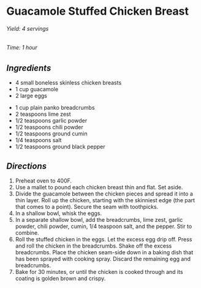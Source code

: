 # Guacamole Stuffed Chicken Breast

######  Yield: 4 servings
######  Time:  1 hour

##  *Ingredients*
- 4 small boneless skinless chicken breasts
- 1 cup guacamole
- 2 large eggs
<!--  -->
- 1 cup plain panko breadcrumbs
- 2 teaspoons lime zest
- 1/2 teaspoons garlic powder
- 1/2 teaspoons chili powder
- 1/2 teaspoons ground cumin
- 1/4 teaspoons salt
- 1/2 teaspoons ground black pepper

##  *Directions*
1. Preheat oven to 400F.
2. Use a mallet to pound each chicken breast thin and flat. Set aside.
3. Divide the guacamole between the chicken pieces and spread it into a thin layer. Roll up the chicken, starting with the skinniest edge (the part that comes to a point). Secure the seam with toothpicks.
4. In a shallow bowl, whisk the eggs.
5. In a separate shallow bowl, add the breadcrumbs, lime zest, garlic powder, chili powder, cumin, 1/4 teaspoon salt, and the pepper. Stir to combine.
6. Roll the stuffed chicken in the eggs. Let the excess egg drip off. Press and roll the chicken in the breadcrumbs. Shake off the excess breadcrumbs. Place the chicken seam-side down in a baking dish that has been sprayed with cooking spray. Discard the remaining egg and breadcrumbs.
7. Bake for 30 minutes, or until the chicken is cooked through and its coating is golden brown and crispy.
